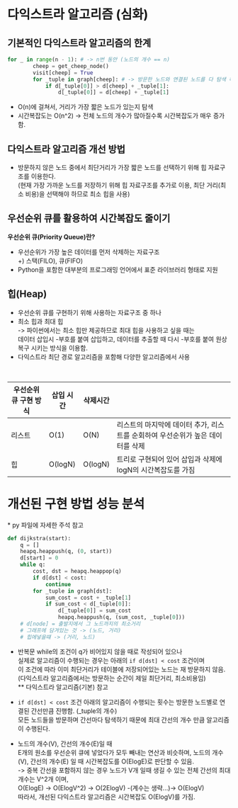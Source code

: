 # 다익스트라 알고리즘 (심화)

## 기본적인 다익스트라 알고리즘의 한계
```python
for _ in range(n - 1): # -> n번 동안 (노드의 개수 == n)
        cheep = get_cheep_node()
        visit[cheep] = True
        for _tuple in graph[cheep]: # -> 방문한 노드와 연결된 노드를 다 탐색 해야함 (cheep 노드가 다른 모든 노드와 연결되어있다면 최대 n번 탐색)
            if d[_tuple[0]] > d[cheep] + _tuple[1]:
                d[_tuple[0]] = d[cheep] + _tuple[1]
```
- O(n)에 걸쳐서, 거리가 가장 짧은 노드가 있는지 탐색
- 시간복잡도는 O(n^2)
-> 전체 노드의 개수가 많아질수록 시간복잡도가 매우 증가함.  

## 다익스트라 알고리즘 개선 방법
- 방문하지 않은 노드 중에서 최단거리가 가장 짧은 노드를 선택하기 위해 힙 자료구조를 이용한다.  
(현재 가장 가까운 노드를 저장하기 위해 힙 자료구조를 추가로 이용, 최단 거리(최소 비용)을 선택해야 하므로 최소 힙을 사용)


## 우선순위 큐를 활용하여 시간복잡도 줄이기

**우선순위 큐(Priority Queue)란?**
- 우선순위가 가장 높은 데이터를 먼저 삭제하는 자료구조  
+) 스택(FILO), 큐(FIFO) 
- Python을 포함한 대부분의 프로그래밍 언어에서 표준 라이브러리 형태로 지원

## 힙(Heap)
- 우선순위 큐를 구현하기 위해 사용하는 자료구조 중 하나
- 최소 힙과 최대 힙  
-> 파이썬에서는 최소 힙만 제공하므로 최대 힙을 사용하고 싶을 때는  
    데이터 삽입시 -부호를 붙여 삽입하고, 데이터를 추출할 때 다시 -부호를 붙여 원상복구 시키는 방식을 이용함.
- 다익스트라 최단 경로 알고리즘을 포함해 다양한 알고리즘에서 사용

</br>

|우선순위 큐 구현 방식| 삽입 시간| 삭제시간||
|--|--|--|--|
|리스트|O(1)|O(N)|리스트의 마지막에 데이터 추가, 리스트를 순회하여 우선순위가 높은 데이터를 삭제|
|힙|O(logN)|O(logN)|트리로 구현되어 있어 삽입과 삭제에 logN의 시간복잡도를 가짐|


# 개선된 구현 방법 성능 분석
\* py 파일에 자세한 주석 참고
```python
def dijkstra(start):
    q = []
    heapq.heappush(q, (0, start))
    d[start] = 0
    while q: 
        cost, dst = heapq.heappop(q)
        if d[dst] < cost:
            continue
        for _tuple in graph[dst]:
            sum_cost = cost + _tuple[1]
            if sum_cost < d[_tuple[0]]:
                d[_tuple[0]] = sum_cost
                heapq.heappush(q, (sum_cost, _tuple[0]))
    # d[node] = 출발지에서 그 노드까지의 최소거리 
    # 그래프에 담겨있는 것 -> (노드, 거리)
    # 힙에넣을떄 -> (거리, 노드)
```

- 반복문 while의 조건이 q가 비어있지 않을 때로 작성되어 있으나  
실제로 알고리즘이 수행되는 경우는 아래의 `if d[dst] < cost` 조건이며  
이 조건에 따라 이미 최단거리가 테이블에 저장되어있는 노드는 재 방문하지 않음.  
(다익스트라 알고리즘에서는 방문하는 순간이 제일 최단거리, 최소비용임)  
\** 다익스트라 알고리즘(기본) 참고

-  `if d[dst] < cost` 조건 아래의 알고리즘이 수행되는 횟수는 방문한 노드별로 연결된 간선만큼 진행함. (_tuple의 개수)  
모든 노드들을 방문하며 간선마다 탐색하기 때문에 최대 간선의 개수 만큼 알고리즘이 수행된다.

- 노드의 개수(V), 간선의 개수(E)일 때  
E개의 원소를 우선순위 큐에 넣었다가 모두 빼내는 연산과 비슷하며, 노드의 개수(V), 간선의 개수(E) 일 때 시간복잡도를 O(ElogE)로 판단할 수 있음.  
-> 중복 간선을 포함하지 않는 경우 노드가 V개 일때 생길 수 있는 전체 간선의 최대 개수는 V^2개 이며,  
O(ElogE) -> O(ElogV^2) -> O(2ElogV) -(계수는 생략...)-> O(ElogV)  
따라서, 개선된 다익스트라 알고리즘은 시간복잡도 O(ElogV)를 가짐.